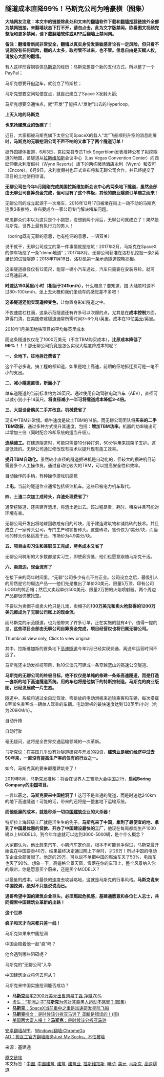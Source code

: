  <h2>隧道成本直降99％！马斯克公司为啥豪横（图集）</h2> <p class="notice"><b>大陆网友注意：本文中的链接除此处和文末的<a href="https://github.com/bannedbook/fanqiang" >翻墙</a>软件下载和<a href="https://github.com/killgcd/justmysocks/blob/master/README.md">翻墙推荐</a>链接外全部为禁网链接，未翻墙状态下打不开，请勿点击。此为文字版禁闻，欲看图文视频完整版和更多禁闻，请下载<a href="https://github.com/bannedbook/fanqiang">翻墙软件或APP</a>后翻墙上禁闻网。</p><p>备注：翻墙看新闻非常安全，翻墙以真实身份发表敏感言论有一定风险，但只看不说则没有任何风险，翻的人太多，政府管不过来，也不管。信息自由是天赋人权，请放心大胆的翻墙。</b></p>  <div class="entry"> <p>有人这样形容钢铁侠<a href="https://www.bannedbook.org/bnews/tag/%E9%A9%AC%E6%96%AF%E5%85%8B/" class="st_tag internal_tag" rel="tag" title="标签 马斯克 下的日志">马斯克</a>的经历：马斯克想要个新的支付方式，所以整了一个PayPal；</p> <p>马斯克想要开<a href="https://www.bannedbook.org/bnews/tag/%E7%94%B5%E5%8A%A8/" class="st_tag internal_tag" rel="tag" title="标签 电动 下的日志">电动</a>车，就创立了特斯拉；</p> <p>马斯克想要空间站便宜点，就自己建立了Space X发射火箭;</p> <p>马斯克想要交通快点，就“开发”了能把人“发射”出去的Hyperloop。</p> <p><strong>上天入地的马斯克</strong></p> <p><strong>也来抢<a href="https://www.bannedbook.org/bnews/tag/%E5%BB%BA%E7%AD%91/" class="st_tag internal_tag" rel="tag" title="标签 建筑 下的日志">建筑</a>业的<span class='wp_keywordlink'><a href="https://www.bannedbook.org/forum11/topic308.html" title="禁片：饭碗是党给的吗？" target="_blank">饭碗</a></span>了！</strong></p> <p>近日，大家都被马斯克旗下太空公司SpaceX的载人“龙”飞船顺利升空的消息刷屏时，<strong>马斯克的无聊挖洞公司不声不响的又拿下了两个隧道订单！</strong></p> <p>据外国媒体报道，6月3日，克拉克县专员Tick Segerblom发表推特公布了拟挖隧道的地图，该隧道从<a href="https://www.bannedbook.org/bnews/tag/%e6%8b%89%e6%96%af%e7%bb%b4%e5%8a%a0%e6%96%af/" class="st_tag internal_tag" rel="tag" title="标签 拉斯维加斯 下的日志">拉斯维加斯</a>会议中心（Las Vegas Convention Center）向西延伸至永利度假村（Wynn Resorts）旗下的两栋赌场酒店永利（Wynn）和安可（Encore）。6月9日，永利度假村也正式宣布将和无聊公司合作，并已经提交了项目的土地使用申请。</p> <p><strong>无聊公司在今年5月刚刚完成美国拉斯维加斯会议中心的两条地下隧道，虽然全部由无聊公司自筹资金完成，但可见有了这个样板，其他的商业隧道订单随之而来！</strong></p> <p>无聊公司的成立起源于一次堵车，2016年12月17日被堵在街上一动不动的马斯克连发3条推特，宣布要成立一家公司专门解决堵车问题。</p> <p>吃瓜群众们本以为这只是个小抱怨，没想到两个月后，无聊公司就成立了！果然是马斯克，世界上最有执行力的男人！</p> <p>（boring既有无聊的意思，也有挖洞的意思，一语双关）</p> <p>说干就干，无聊公司成立的第一件事情就是挖坑！2017年2月，马斯克在SpaceX的停车场挖了一条“demo地道”；2017年8月，无聊公司获准在洛杉矶挖掘一条2英里长的试验隧道；2018年11月18日，洛杉矶第一条示范隧道惊艳亮相。</p> <p>这条隧道直径仅有12英尺，能容一辆小汽车通过，汽车只需要在安装导轮，就可以高速前进。</p> <p><strong>时速达150英里/小时（相当于241km/h），</strong>什么概念？要知道，国 大陆铁时速不过80~100km/h，坐上去大概和我们坐动车的感觉差不多吧！</p> <p><strong>这条隧道还能实现遥控变色，</strong>让你置身彩虹隧道之中。</p>  <p>不仅速度杠杠滴，这条示范隧道还有许多可以吹爆的点，尤其是在<strong>成本控制</strong>方面，算得门清，在美国修建隧道通常所需时间3~6个月/英里，成本在10亿<a href="https://www.bannedbook.org/bnews/tag/%e7%be%8e%e5%85%83/" class="st_tag internal_tag" rel="tag" title="标签 美元 下的日志">美元</a>/英里。</p> <p>2018年1月美国地铁项目的平均每英里成本</p> <p>而这条隧道仅仅花了1000万美元（不含TBM购买成本），<strong>比原成本降低了99%！！！</strong>那无聊公司究竟是怎么实现大幅度降成本的呢？</p> <p><strong>一、全地下，征地拆迁费</strong><strong>省了</strong></p> <p>这个不必多说，搞工程的都知道，如果是地上高速，前期的征地拆迁费可是一笔不小的支出。</p> <p><strong>二、减小隧道直径，断面小了</strong></p> <p>单车道隧道的当前标准约为28英尺。通过使用自动驾驶电动汽车（AEV），直径可以减小到小于14英尺。<strong>将直径减小一半可将隧道成本降低3-4倍。</strong></p> <p><strong>三、大型设备购买二手并改良，机械费省了</strong></p> <p>现实中TBM非常慢。蜗牛速度是软土TBM的14倍。而无聊公司团队将<strong>买来的二手TBM改装</strong>，通过多种方式提升其速度，包括：<strong>增加TBM功率。</strong>机器的功率输出可以增加三倍（同时配合冷却系统的适当升级）。</p> <p><strong>连续施工。</strong>在建造隧道时，可能只需要10分钟打洞，50分钟用来搭架子支护。这是低效的。无聊公司通过修改现有技术以提升现有施工效率。</p> <p><strong>提升TBM自动化。</strong>虽然较小直径的隧道掘进机是自动化的，但较大的掘进机目前需要多个人工操作员。通过自动化较大的TBM，可以提高安全性和效率。</p> <p>自动操作的手柄，有种操作游戏机感觉</p> <p><strong>上电。</strong>当前的隧道作业通常包括柴油机车。这些已被电力机车取代。</p> <p><strong>四、土渣二次加工成砖头</strong><strong>，弃渣处理费省了</strong>?</p> <p>通常挖隧道，还需建弃渣场，将渣土运出去。该过程昂贵，耗时，嘈杂并且可能对环境有害。</p> <p>无聊公司开发出将地球回收成有用的砖块，用于建造建筑物和铺路砖的技术。并且成立了一家砖头公司，专门生产和销售砖头。这些砖块，售价仅为1美分/块，而当地的砖头价格远高于此，市场价为4.9美分/块。</p>  <p><strong>五、项目由实习生和兼职员工完成，劳务成本又省了</strong></p> <p>无聊公司聘用的大多数都是实习生，即使薪资低，他们也愿意跟随马斯克干活。</p> <p><strong>六、卖周边，现金流有了</strong></p> <p>在接下来的两年时间里，“无聊”公司多少有点不务正业。公司设立之后，最吸引人的居然是它的周边产品——他们先是推出了单价20美元、限量5万顶、印有公司LOGO的鸭舌帽；然后又卖起单价500美元、限量2万把的火焰喷射器。两个周边产品都很快被抢空。</p> <p>不要以为卖帽子或卖火枪只是儿戏，卖帽子的<strong>100万美元和卖火枪获得的1200万美元都成为了无聊公司账上的现金流。</strong></p> <p>而马斯克的示范隧道，也为他带来了许多订单，正在实施的就有4个，值得一提的是，<strong>这些项目全部由无聊公司自筹资金完成，</strong><strong>项目经营权也将归属无聊公司。</strong></p> <p>Thumbnail view only, Click to view original</p> <p>其中，拉斯维加斯的首条地下<a href="https://www.bannedbook.org/bnews/tag/%E9%AB%98%E9%80%9F%E9%9A%A7%E9%81%93/" class="st_tag internal_tag" rel="tag" title="标签 高速隧道 下的日志">高速隧道</a>今年2月已经实现洞通，离通车运营时间不远了。</p> <p>马斯克还主动发推揽项目，称10亿澳元可建成一条穿越蓝山的高速公交隧道。</p> <p><strong>马斯克的无聊公司的终极目标，</strong><strong>绝不仅仅是单纯的修建一条条高速隧道，</strong><strong>而是打造一套新的地下高速隧道系统。用的车也将是他旗下的特斯拉制造，马斯克的商业版图，已经发展成一片生态。</strong></p> <p>隧道中，系统将通过全自动驾驶、零排放的电动滑板来运输乘客和车辆，每次搭载8至16名乘客或一辆单人驾乘的车辆。电动滑板的最快速度达到130英里/小时（约为209KM/h）。</p> <p>自动升降</p> <p>自动行驶</p> <p>毫无疑问，这将是全世界交通运输领域的一次革新。</p> <p>马斯克说：在美国几乎没有对隧道研究与开发的投资，<strong><a href="https://www.bannedbook.org/bnews/tag/%E5%BB%BA%E7%AD%91%E4%B8%9A/" class="st_tag internal_tag" rel="tag" title="标签 建筑业 下的日志">建筑业</a>是我们经济中过去50年来，</strong><strong>一直没有提高生产率的仅有的行业之一。</strong></p> <p>如今，马斯克真的要来颠覆建筑业了！</p>  <p>2019年8月，马斯克发推称：将会在世界人工智能大会<span class='wp_keywordlink_affiliate'><a href="https://www.bannedbook.org/" title="中国" target="_blank">中国</a></span>之行，<strong>启动Boring Company的<a href="https://www.bannedbook.org/bnews/tag/%E4%B8%AD%E5%9B%BD/" class="st_tag internal_tag" rel="tag" title="标签 中国 下的日志">中国</a>项目。</strong></p> <p>一言以蔽之，<strong>马斯克要来中国挖洞了！</strong>这可不是普通的隧道，而是时速达240km的地下高速隧道！可能的话，带来的还将是一整套地下运输系统。</p> <p><strong>而他低廉的成本，就是秒杀一切<a href="https://www.bannedbook.org/bnews/tag/%E4%B8%AD%E5%9B%BD%E5%BB%BA%E7%AD%91/" class="st_tag internal_tag" rel="tag" title="标签 中国建筑 下的日志">中国建筑</a>企业的大杀器！</strong></p> <p>特斯拉上海超级工厂就是活生生的例子，<strong>马斯克来了中国，拿到了最便宜的地、拿到了中国最优惠的贷款、开办了中国建设最快的工厂</strong>，他现在每周都能生产1000辆以上MODEL3，到今年年底就可以达到3000-5000辆，是个什么概念？</p> <p>大家都认为，他比蔚来汽车、小鹏汽车定价高，根本不可能竞争得过，马斯克最开始说在中国要卖40万，结果最终决定通过网上下单时，才29万！所以中国的电动车企业全部傻眼了。他定的29万，可以说不单把中国的燃油车灭了50%，电动车也灭了90%。想象一下，高逼格全景天窗，雪落在你的车顶上，整个风景纳入你的眼帘，你是愿意买个蔚来，还是买个MODELX？</p> <p>以最低的成本，以最快的速度去攻城略地，这就是马斯克的行事风格。<strong>马斯克说来中国挖洞，绝对不只是说说而已。</strong></p> <p><strong>通哥希望中国的建筑企业巨头，必须燃起危机感，基建通愿意和各位仁人志士，共同探索中国建筑业革新的出路！</strong></p> <p><strong>这个世界</strong></p> <p><strong>疯子和天才向来都只差一线！</strong></p> <p>马斯克如果来中国挖洞</p> <p>中国会陪着他一起“疯”吗？</p> <p>他会遇到哪些阻碍呢？</p> <p>马斯克的“无聊公司”入华</p> <p>中国建筑企业将何去何从？</p> <p>马斯克来中国实施挖洞能否成功？</p> <ul class='op-related-articles' title='相关阅读'> <li><a href='https://www.bannedbook.org/bnews/worldnews/usa/20200620/1347901.html' target='_blank'><b>马斯克</b>豪宅2900万美元出售网易丁磊 净赚70%</a></li> <li><a href='https://www.bannedbook.org/bnews/comments/20200620/1347700.html' target='_blank'>虚生：“非洲之子”<b>马斯克</b>为何对非裔黑人运动不感冒？(图集)</a></li> <li><a href='https://www.bannedbook.org/bnews/cnnews/20200609/1342190.html' target='_blank'><b>马斯克</b>：SpaceX当前重中之重是加速研发星际飞船</a></li> <li><a href='https://www.bannedbook.org/bnews/cnnews/20200606/1340412.html' target='_blank'><b>马斯克</b>推文：是时候该分拆亚马逊了 垄断是错误的！(图)</a></li> <li><a href='https://www.bannedbook.org/bnews/lifebaike/20200605/1340190.html' target='_blank'>美国两大富人槓上？<b>马斯克</b>：是时候该分拆亚马逊</a></li> </ul> <div class="texttj"> <a href="https://github.com/bannedbook/fanqiang/wiki/%E7%A6%81%E9%97%BB%E7%BD%91%E5%AE%89%E5%8D%93%E7%BF%BB%E5%A2%99%E6%96%B0%E9%97%BBAPP" target="_blank">安卓翻墙APP</a>、<a href="https://github.com/bannedbook/fanqiang/wiki/Chrome%E4%B8%80%E9%94%AE%E7%BF%BB%E5%A2%99%E5%8C%85" target="_blank">Windows翻墙:ChromeGo</a><br/> <a href="https://github.com/killgcd/justmysocks/blob/master/README.md" target="_blank">AD：搬瓦工官方翻墙服务Just My Socks，不怕被墙</a> </div><p> 来源：基建通 </p> <a name='sharetosocial'></a>         <div><a href='https://www.bannedbook.org/bnews/comments/20200621/1348160.html'>原文链接</a></div>  </div><!--END ENTRY--> <div class="postfooter"> <div>本文标签：<a href="https://www.bannedbook.org/bnews/tag/%E4%B8%AD%E5%9B%BD/" rel="tag">中国</a>, <a href="https://www.bannedbook.org/bnews/tag/%E4%B8%AD%E5%9B%BD%E5%BB%BA%E7%AD%91/" rel="tag">中国建筑</a>, <a href="https://www.bannedbook.org/bnews/tag/%E5%BB%BA%E7%AD%91/" rel="tag">建筑</a>, <a href="https://www.bannedbook.org/bnews/tag/%E5%BB%BA%E7%AD%91%E4%B8%9A/" rel="tag">建筑业</a>, <a href="https://www.bannedbook.org/bnews/tag/%e6%8b%89%e6%96%af%e7%bb%b4%e5%8a%a0%e6%96%af/" rel="tag">拉斯维加斯</a>, <a href="https://www.bannedbook.org/bnews/tag/%E7%94%B5%E5%8A%A8/" rel="tag">电动</a>, <a href="https://www.bannedbook.org/bnews/tag/%e7%be%8e%e5%85%83/" rel="tag">美元</a>, <a href="https://www.bannedbook.org/bnews/tag/%E9%A9%AC%E6%96%AF%E5%85%8B/" rel="tag">马斯克</a>, <a href="https://www.bannedbook.org/bnews/tag/%E9%AB%98%E9%80%9F%E9%9A%A7%E9%81%93/" rel="tag">高速隧道</a></div>  </div><!--END POSTFOOTER--> 